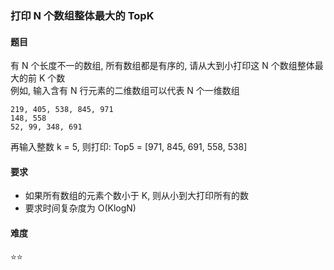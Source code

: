 ### 打印 N 个数组整体最大的 TopK

#### 题目
有 N 个长度不一的数组, 所有数组都是有序的, 请从大到小打印这 N 个数组整体最大的前 K 个数  
例如, 输入含有 N 行元素的二维数组可以代表 N 个一维数组  
```
219, 405, 538, 845, 971
148, 558
52, 99, 348, 691
```
再输入整数 k = 5, 则打印: Top5 = [971, 845, 691, 558, 538]

#### 要求
- 如果所有数组的元素个数小于 K, 则从小到大打印所有的数
- 要求时间复杂度为 O(KlogN)

#### 难度
:star::star:
